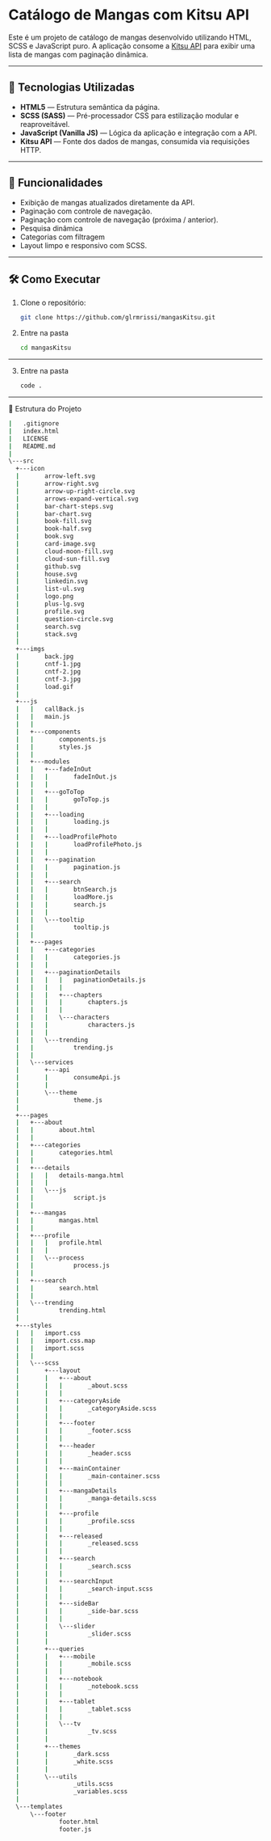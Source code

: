 # Catálogo de Mangas com Kitsu API

Este é um projeto de catálogo de mangas desenvolvido utilizando HTML, SCSS e JavaScript puro. A aplicação consome a [Kitsu API](https://kitsu.docs.apiary.io/) para exibir uma lista de mangas com paginação dinâmica.

---

## 🔨 Tecnologias Utilizadas

- **HTML5** — Estrutura semântica da página.
- **SCSS (SASS)** — Pré-processador CSS para estilização modular e reaproveitável.
- **JavaScript (Vanilla JS)** — Lógica da aplicação e integração com a API.
- **Kitsu API** — Fonte dos dados de mangas, consumida via requisições HTTP.


---

## 🔄 Funcionalidades

- Exibição de mangas atualizados diretamente da API.
- Paginação com controle de navegação.
- Paginação com controle de navegação (próxima / anterior).
- Pesquisa dinâmica
- Categorias com filtragem
- Layout limpo e responsivo com SCSS.

---

## 🛠️ Como Executar

1. Clone o repositório:
   ```bash
   git clone https://github.com/glrmrissi/mangasKitsu.git

   
2. Entre na pasta
   ```bash
   cd mangasKitsu

---
3. Entre na pasta
   ```bash
   code .

---

📂 Estrutura do Projeto
  ```bash
  |   .gitignore
|   index.html
|   LICENSE
|   README.md
|
\---src
    +---icon
    |       arrow-left.svg
    |       arrow-right.svg
    |       arrow-up-right-circle.svg
    |       arrows-expand-vertical.svg
    |       bar-chart-steps.svg
    |       bar-chart.svg
    |       book-fill.svg
    |       book-half.svg
    |       book.svg
    |       card-image.svg
    |       cloud-moon-fill.svg
    |       cloud-sun-fill.svg
    |       github.svg
    |       house.svg
    |       linkedin.svg
    |       list-ul.svg
    |       logo.png
    |       plus-lg.svg
    |       profile.svg
    |       question-circle.svg
    |       search.svg
    |       stack.svg
    |
    +---imgs
    |       back.jpg
    |       cntf-1.jpg
    |       cntf-2.jpg
    |       cntf-3.jpg
    |       load.gif
    |
    +---js
    |   |   callBack.js
    |   |   main.js
    |   |
    |   +---components
    |   |       components.js
    |   |       styles.js
    |   |
    |   +---modules
    |   |   +---fadeInOut
    |   |   |       fadeInOut.js
    |   |   |
    |   |   +---goToTop
    |   |   |       goToTop.js
    |   |   |
    |   |   +---loading
    |   |   |       loading.js
    |   |   |
    |   |   +---loadProfilePhoto
    |   |   |       loadProfilePhoto.js
    |   |   |
    |   |   +---pagination
    |   |   |       pagination.js
    |   |   |
    |   |   +---search
    |   |   |       btnSearch.js
    |   |   |       loadMore.js
    |   |   |       search.js
    |   |   |
    |   |   \---tooltip
    |   |           tooltip.js
    |   |
    |   +---pages
    |   |   +---categories
    |   |   |       categories.js
    |   |   |
    |   |   +---paginationDetails
    |   |   |   |   paginationDetails.js
    |   |   |   |
    |   |   |   +---chapters
    |   |   |   |       chapters.js
    |   |   |   |
    |   |   |   \---characters
    |   |   |           characters.js
    |   |   |
    |   |   \---trending
    |   |           trending.js
    |   |
    |   \---services
    |       +---api
    |       |       consumeApi.js
    |       |
    |       \---theme
    |               theme.js
    |
    +---pages
    |   +---about
    |   |       about.html
    |   |
    |   +---categories
    |   |       categories.html
    |   |
    |   +---details
    |   |   |   details-manga.html
    |   |   |
    |   |   \---js
    |   |           script.js
    |   |
    |   +---mangas
    |   |       mangas.html
    |   |
    |   +---profile
    |   |   |   profile.html
    |   |   |
    |   |   \---process
    |   |           process.js
    |   |
    |   +---search
    |   |       search.html
    |   |
    |   \---trending
    |           trending.html
    |
    +---styles
    |   |   import.css
    |   |   import.css.map
    |   |   import.scss
    |   |
    |   \---scss
    |       +---layout
    |       |   +---about
    |       |   |       _about.scss
    |       |   |
    |       |   +---categoryAside
    |       |   |       _categoryAside.scss
    |       |   |
    |       |   +---footer
    |       |   |       _footer.scss
    |       |   |
    |       |   +---header
    |       |   |       _header.scss
    |       |   |
    |       |   +---mainContainer
    |       |   |       _main-container.scss
    |       |   |
    |       |   +---mangaDetails
    |       |   |       _manga-details.scss
    |       |   |
    |       |   +---profile
    |       |   |       _profile.scss
    |       |   |
    |       |   +---released
    |       |   |       _released.scss
    |       |   |
    |       |   +---search
    |       |   |       _search.scss
    |       |   |
    |       |   +---searchInput
    |       |   |       _search-input.scss
    |       |   |
    |       |   +---sideBar
    |       |   |       _side-bar.scss
    |       |   |
    |       |   \---slider
    |       |           _slider.scss
    |       |
    |       +---queries
    |       |   +---mobile
    |       |   |       _mobile.scss
    |       |   |
    |       |   +---notebook
    |       |   |       _notebook.scss
    |       |   |
    |       |   +---tablet
    |       |   |       _tablet.scss
    |       |   |
    |       |   \---tv
    |       |           _tv.scss
    |       |
    |       +---themes
    |       |       _dark.scss
    |       |       _white.scss
    |       |
    |       \---utils
    |               _utils.scss
    |               _variables.scss
    |
    \---templates
        \---footer
                footer.html
                footer.js 
